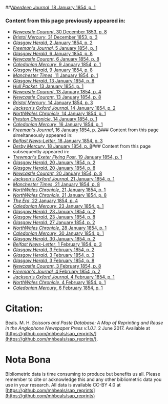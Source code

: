 ##[*Aberdeen Journal*, 18 January 1854, p. 1](https://mhbeals.github.io/sap_html/Aberdeen-Journal/Aberdeen-Journal-18-January-1854-p-1)

### Content from this page previously appeared in:
+ [*Newcastle Courant*, 30 December 1853, p. 8](https://mhbeals.github.io/sap_html/Newcastle-Courant/Newcastle-Courant-30-December-1853-p-8)
+ [*Bristol Mercury*, 31 December 1853, p. 3](https://mhbeals.github.io/sap_html/Bristol-Mercury/Bristol-Mercury-31-December-1853-p-3)
+ [*Glasgow Herald*, 2 January 1854, p. 2](https://mhbeals.github.io/sap_html/Glasgow-Herald/Glasgow-Herald-2-January-1854-p-2)
+ [*Freeman's Journal*, 5 January 1854, p. 1](https://mhbeals.github.io/sap_html/Freeman's-Journal/Freeman's-Journal-5-January-1854-p-1)
+ [*Glasgow Herald*, 6 January 1854, p. 8](https://mhbeals.github.io/sap_html/Glasgow-Herald/Glasgow-Herald-6-January-1854-p-8)
+ [*Newcastle Courant*, 6 January 1854, p. 8](https://mhbeals.github.io/sap_html/Newcastle-Courant/Newcastle-Courant-6-January-1854-p-8)
+ [*Caledonian Mercury*, 9 January 1854, p. 1](https://mhbeals.github.io/sap_html/Caledonian-Mercury/Caledonian-Mercury-9-January-1854-p-1)
+ [*Glasgow Herald*, 9 January 1854, p. 8](https://mhbeals.github.io/sap_html/Glasgow-Herald/Glasgow-Herald-9-January-1854-p-8)
+ [*Manchester Times*, 11 January 1854, p. 1](https://mhbeals.github.io/sap_html/Manchester-Times/Manchester-Times-11-January-1854-p-1)
+ [*Glasgow Herald*, 13 January 1854, p. 8](https://mhbeals.github.io/sap_html/Glasgow-Herald/Glasgow-Herald-13-January-1854-p-8)
+ [*Hull Packet*, 13 January 1854, p. 1](https://mhbeals.github.io/sap_html/Hull-Packet/Hull-Packet-13-January-1854-p-1)
+ [*Newcastle Courant*, 13 January 1854, p. 4](https://mhbeals.github.io/sap_html/Newcastle-Courant/Newcastle-Courant-13-January-1854-p-4)
+ [*Newcastle Courant*, 13 January 1854, p. 8](https://mhbeals.github.io/sap_html/Newcastle-Courant/Newcastle-Courant-13-January-1854-p-8)
+ [*Bristol Mercury*, 14 January 1854, p. 3](https://mhbeals.github.io/sap_html/Bristol-Mercury/Bristol-Mercury-14-January-1854-p-3)
+ [*Jackson's Oxford Journal*, 14 January 1854, p. 2](https://mhbeals.github.io/sap_html/Jackson's-Oxford-Journal/Jackson's-Oxford-Journal-14-January-1854-p-2)
+ [*NorthWales Chronicle*, 14 January 1854, p. 1](https://mhbeals.github.io/sap_html/NorthWales-Chronicle/NorthWales-Chronicle-14-January-1854-p-1)
+ [*Preston Chronicle*, 14 January 1854, p. 1](https://mhbeals.github.io/sap_html/Preston-Chronicle/Preston-Chronicle-14-January-1854-p-1)
+ [*Caledonian Mercury*, 16 January 1854, p. 1](https://mhbeals.github.io/sap_html/Caledonian-Mercury/Caledonian-Mercury-16-January-1854-p-1)
+ [*Freeman's Journal*, 16 January 1854, p. 2](https://mhbeals.github.io/sap_html/Freeman's-Journal/Freeman's-Journal-16-January-1854-p-2)### Content from this page simeltaneously appeared in:
+ [*Belfast News-Letter*, 18 January 1854, p. 3](https://mhbeals.github.io/sap_html/Belfast-News-Letter/Belfast-News-Letter-18-January-1854-p-3)
+ [*Derby Mercury*, 18 January 1854, p. 8](https://mhbeals.github.io/sap_html/Derby-Mercury/Derby-Mercury-18-January-1854-p-8)### Content from this page subsequently appeared in:
+ [*Trewman's Exeter Flying Post*, 19 January 1854, p. 1](https://mhbeals.github.io/sap_html/Trewman's-Exeter-Flying-Post/Trewman's-Exeter-Flying-Post-19-January-1854-p-1)
+ [*Glasgow Herald*, 20 January 1854, p. 2](https://mhbeals.github.io/sap_html/Glasgow-Herald/Glasgow-Herald-20-January-1854-p-2)
+ [*Glasgow Herald*, 20 January 1854, p. 8](https://mhbeals.github.io/sap_html/Glasgow-Herald/Glasgow-Herald-20-January-1854-p-8)
+ [*Newcastle Courant*, 20 January 1854, p. 8](https://mhbeals.github.io/sap_html/Newcastle-Courant/Newcastle-Courant-20-January-1854-p-8)
+ [*Jackson's Oxford Journal*, 21 January 1854, p. 1](https://mhbeals.github.io/sap_html/Jackson's-Oxford-Journal/Jackson's-Oxford-Journal-21-January-1854-p-1)
+ [*Manchester Times*, 21 January 1854, p. 8](https://mhbeals.github.io/sap_html/Manchester-Times/Manchester-Times-21-January-1854-p-8)
+ [*NorthWales Chronicle*, 21 January 1854, p. 1](https://mhbeals.github.io/sap_html/NorthWales-Chronicle/NorthWales-Chronicle-21-January-1854-p-1)
+ [*NorthWales Chronicle*, 21 January 1854, p. 8](https://mhbeals.github.io/sap_html/NorthWales-Chronicle/NorthWales-Chronicle-21-January-1854-p-8)
+ [*The Era*, 22 January 1854, p. 4](https://mhbeals.github.io/sap_html/The-Era/The-Era-22-January-1854-p-4)
+ [*Caledonian Mercury*, 23 January 1854, p. 1](https://mhbeals.github.io/sap_html/Caledonian-Mercury/Caledonian-Mercury-23-January-1854-p-1)
+ [*Glasgow Herald*, 23 January 1854, p. 2](https://mhbeals.github.io/sap_html/Glasgow-Herald/Glasgow-Herald-23-January-1854-p-2)
+ [*Glasgow Herald*, 23 January 1854, p. 8](https://mhbeals.github.io/sap_html/Glasgow-Herald/Glasgow-Herald-23-January-1854-p-8)
+ [*Glasgow Herald*, 27 January 1854, p. 2](https://mhbeals.github.io/sap_html/Glasgow-Herald/Glasgow-Herald-27-January-1854-p-2)
+ [*NorthWales Chronicle*, 28 January 1854, p. 1](https://mhbeals.github.io/sap_html/NorthWales-Chronicle/NorthWales-Chronicle-28-January-1854-p-1)
+ [*Caledonian Mercury*, 30 January 1854, p. 1](https://mhbeals.github.io/sap_html/Caledonian-Mercury/Caledonian-Mercury-30-January-1854-p-1)
+ [*Glasgow Herald*, 30 January 1854, p. 2](https://mhbeals.github.io/sap_html/Glasgow-Herald/Glasgow-Herald-30-January-1854-p-2)
+ [*Belfast News-Letter*, 1 February 1854, p. 3](https://mhbeals.github.io/sap_html/Belfast-News-Letter/Belfast-News-Letter-1-February-1854-p-3)
+ [*Glasgow Herald*, 3 February 1854, p. 2](https://mhbeals.github.io/sap_html/Glasgow-Herald/Glasgow-Herald-3-February-1854-p-2)
+ [*Glasgow Herald*, 3 February 1854, p. 3](https://mhbeals.github.io/sap_html/Glasgow-Herald/Glasgow-Herald-3-February-1854-p-3)
+ [*Glasgow Herald*, 3 February 1854, p. 8](https://mhbeals.github.io/sap_html/Glasgow-Herald/Glasgow-Herald-3-February-1854-p-8)
+ [*Newcastle Courant*, 3 February 1854, p. 8](https://mhbeals.github.io/sap_html/Newcastle-Courant/Newcastle-Courant-3-February-1854-p-8)
+ [*Freeman's Journal*, 4 February 1854, p. 2](https://mhbeals.github.io/sap_html/Freeman's-Journal/Freeman's-Journal-4-February-1854-p-2)
+ [*Jackson's Oxford Journal*, 4 February 1854, p. 1](https://mhbeals.github.io/sap_html/Jackson's-Oxford-Journal/Jackson's-Oxford-Journal-4-February-1854-p-1)
+ [*NorthWales Chronicle*, 4 February 1854, p. 1](https://mhbeals.github.io/sap_html/NorthWales-Chronicle/NorthWales-Chronicle-4-February-1854-p-1)
+ [*Caledonian Mercury*, 6 February 1854, p. 1](https://mhbeals.github.io/sap_html/Caledonian-Mercury/Caledonian-Mercury-6-February-1854-p-1)
                    
# Citation: 

Beals. M. H. *Scissors and Paste Database: A Map of Reprinting and Reuse in the Anglophone Newspaper Press v.1.0.1.* 2 June 2017. Available at [https://github.com/mhbeals/sap_reprints/](https://github.com/mhbeals/sap_reprints/). 
                    
# Nota Bona

Bibliometric data is time consuming to produce but benefits us all. Please remember to cite or acknowledge this and any other bibliometric data you use in your research. All data is available CC-BY 4.0 at [https://github.com/mhbeals/sap_reprints](https://github.com/mhbeals/sap_reprints)